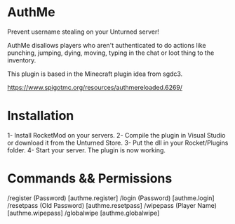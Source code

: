 # AuthMe
Prevent username stealing on your Unturned server!

AuthMe disallows players who aren't authenticated to do actions like punching, jumping, dying, moving,
typing in the chat or loot thing to the inventory.

This plugin is based in the Minecraft plugin idea from sgdc3.

https://www.spigotmc.org/resources/authmereloaded.6269/

# Installation

1- Install RocketMod on your servers.
2- Compile the plugin in Visual Studio or download it from the Unturned Store.
3- Put the dll in your Rocket/Plugins folder.
4- Start your server. The plugin is now working.

# Commands && Permissions
/register (Password) [authme.register]
/login (Password) [authme.login]
/resetpass (Old Password) [authme.resetpass]
/wipepass (Player Name) [authme.wipepass]
/globalwipe [authme.globalwipe]


